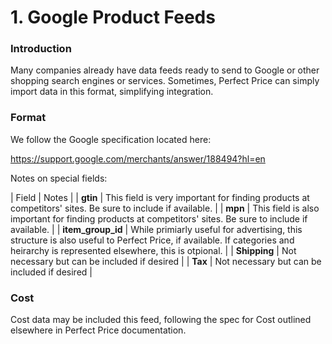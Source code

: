 # 1. Google Product Feeds

### Introduction

Many companies already have data feeds ready to send to Google or other shopping search engines or services. Sometimes, Perfect Price can simply import data in this format, simplifying integration.

### Format

We follow the Google specification located here: 

https://support.google.com/merchants/answer/188494?hl=en

Notes on special fields:

| Field | Notes |
| __gtin__ | This field is very important for finding products at competitors' sites. Be sure to include if available. | 
| __mpn__ | This field is also important for finding products at competitors' sites. Be sure to include if available. |
| __item_group_id__ | While primiarly useful for advertising, this structure is also useful to Perfect Price, if available. If categories and heirarchy is represented elsewhere, this is otpional. | 
| __Shipping__ | Not necessary but can be included if desired |
| __Tax__ | Not necessary but can be included if desired |

### Cost

Cost data may be included this feed, following the spec for Cost outlined elsewhere in Perfect Price documentation. 


